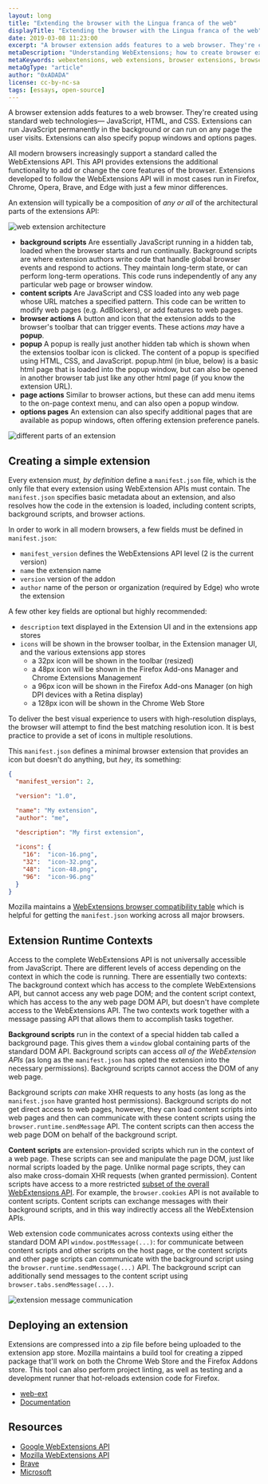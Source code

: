 ```yaml
---
layout: long
title: "Extending the browser with the Lingua franca of the web"
displayTitle: "Extending the browser with the Lingua franca of the web"
date: 2019-03-08 11:23:00
excerpt: "A browser extension adds features to a web browser. They're created using standard web technologies— JavaScript, HTML, and CSS"
metaDescription: "Understanding WebExtensions; how to create browser extensions  using standard web technologies— JavaScript, HTML, and CSS."
metaKeywords: webextensions, web extensions, browser extensions, browser plugins, javascript, web development, software development, progressive web apps
metaOgType: "article"
author: "0xADADA"
license: cc-by-nc-sa
tags: [essays, open-source]
---
```


A browser extension adds features to a web browser. They're created using standard
web technologies— JavaScript, HTML, and CSS. Extensions can run JavaScript 
permanently in the background or can run on any page the user visits. Extensions 
can also specify popup windows and options pages. 

All modern browsers increasingly support a standard called the WebExtensions 
API. This API provides extensions the additional functionality to add or change 
the core features of the browser. Extensions developed to follow the WebExtensions 
API will in most cases run in Firefox, Chrome, Opera, Brave, and Edge with just 
a few minor differences.

An extension will typically be a composition of _any or all_ of the architectural 
parts of the extensions API:

![web extension architecture](/static/images/2019-03-08-architecture.png)

* **background scripts** Are essentially JavaScript running in a hidden tab, 
loaded when the browser starts and run continually. Background scripts are where
extension authors write code that handle global browser events and respond to
actions. They maintain long-term state, or can perform long-term operations. 
This code runs independently of any any particular web page or browser window.
* **content scripts** Are JavaScript and CSS loaded into any web page whose URL 
matches a specified pattern. This code can be written to modify web pages (e.g. 
AdBlockers), or add features to web pages.
* **browser actions** A button and icon that the extension 
adds to the browser's toolbar that can trigger events. These actions _may_ have 
a **popup**.
* **popup** A popup is really just another hidden tab which is shown when 
the extensios toolbar icon is clicked. The content of a popup is specified using 
HTML, CSS, and JavaScript. popup.html (in blue, below) is a basic html page that 
is loaded into the popup window, but can also be opened in another browser tab 
just like any other html page (if you know the extension URL).
* **page actions** Similar to browser actions, but these can add menu items to 
the on-page context menu, and can also open a popup window.
* **options pages** An extension can also specify additional pages that are 
available as popup windows, often offering extension preference panels.

![different parts of an extension](/static/images/2019-03-08-components.png)


## Creating a simple extension

Every extension _must, by definition_ define a `manifest.json` file, which is 
the only file that every extension using WebExtension APIs must contain. The 
`manifest.json` specifies basic metadata about an extension, and also resolves 
how the code in the extension is loaded, including content scripts, background 
scripts, and browser actions.

In order to work in all modern browsers, a few fields must be defined in 
`manifest.json`:
* `manifest_version` defines the WebExtensions API level (2 is the current 
  version)
* `name` the extension name
* `version` version of the addon
* `author` name of the person or organization (required by Edge) who wrote the 
  extension

A few other key fields are optional but highly recommended:
* `description` text displayed in the Extension UI and in the extensions app 
  stores
* `icons` will be shown in the browser toolbar, in the Extension manager UI, and 
  the various extensions app stores
  * a 32px icon will be shown in the toolbar (resized)
  * a 48px icon will be shown in the Firefox Add-ons Manager and Chrome 
  Extensions Management
  * a 96px icon will be shown in the Firefox Add-ons Manager (on high DPI devices 
with a Retina display)
  * a 128px icon will be shown in the Chrome Web Store

To deliver the best visual experience to users with high-resolution displays, 
the browser will attempt to find the best matching resolution icon. It is best 
practice to provide a set of icons in multiple resolutions.

This `manifest.json` defines a minimal browser extension that provides an icon 
but doesn't do anything, but _hey_, its something:

```json
{
  "manifest_version": 2,

  "version": "1.0",

  "name": "My extension",
  "author": "me",

  "description": "My first extension",
 
  "icons": {
    "16":  "icon-16.png",
    "32":  "icon-32.png",
    "48":  "icon-48.png",
    "96":  "icon-96.png"
  }
}
```

Mozilla maintains a [WebExtensions browser compatibility table](https://developer.mozilla.org/en-US/docs/Mozilla/Add-ons/WebExtensions/Browser_compatibility_for_manifest.json)
which is helpful for getting the `manifest.json` working across all major 
browsers.


## Extension Runtime Contexts

Access to the complete WebExtensions API is not universally accessible from 
JavaScript. There are different levels of access depending on the context in which
the code is running. There are essentially two contexts: The background context
which has access to the complete WebExtensions API, but cannot access any web
page DOM; and the content script context, which has access to the any web page
DOM API, but doesn't have complete access to the WebExtensions API. The two 
contexts work together with a message passing API that allows them to accomplish
tasks together.

**Background scripts** run in the context of a special hidden tab called 
a background page. This gives them a `window` global containing parts of the
standard DOM API. Background scripts can access _all of the WebExtension 
APIs_ (as long as the `manifest.json` has opted the extension into the necessary 
permissions). Background scripts cannot access the DOM of any web page.

Background scripts _can_ make XHR requests to any hosts (as long as the 
`manifest.json` have granted host permissions). Background scripts do not get 
direct access to web pages, however, they can load content scripts into web 
pages and then can communicate with these content scripts using the 
`browser.runtime.sendMessage` API. The content scripts can then access the web 
page DOM on behalf of the background script.

**Content scripts** are extension-provided scripts which run in the context of a
web page. These scripts can see and manipulate the page DOM, just like normal 
scripts loaded by the page. Unlike normal page scripts, they can also make 
cross-domain XHR requests (when granted permission). Content scripts have access 
to a more restricted  [subset of the overall WebExtensions 
API](https://developer.mozilla.org/en-US/docs/Mozilla/Add-ons/WebExtensions/Content_scripts#WebExtension_APIs). 
For example, the `browser.cookies` API is not available to content scripts. 
Content scripts can exchange messages with their background scripts, and in this 
way indirectly access all the WebExtension APIs.

Web extension code communicates across contexts using either the standard DOM 
API `window.postMessage(...)`: for communicate between content scripts and other 
scripts on the host page, or the content scripts and other page scripts can 
communicate with the background script using the 
`browser.runtime.sendMessage(...)` API. The background script can additionally 
send messages to the content script using `browser.tabs.sendMessage(...)`.

![extension message communication](/static/images/2019-03-08-communication.png)


## Deploying an extension

Extensions are compressed into a zip file before being uploaded to the extension 
app store. Mozilla maintains a build tool for creating a zipped package that'll 
work on both the Chrome Web Store and the Firefox Addons store. This tool can 
also perform project linting, as well as testing and a development runner that 
hot-reloads extension code for Firefox.

* [web-ext](https://github.com/mozilla/web-ext/)
* [Documentation](https://developer.mozilla.org/en-US/docs/Mozilla/Add-ons/WebExtensions/Getting_started_with_web-ext)


## Resources

* [Google WebExtensions API](https://developer.chrome.com/extensions)
* [Mozilla WebExtensions API](https://developer.mozilla.org/en-US/Add-ons/WebExtensions)
* [Brave](https://github.com/brave/browser-laptop/wiki/Developer-Notes-on-Installing-or-Updating-Extensions)
* [Microsoft](https://developer.microsoft.com/en-us/microsoft-edge/platform/documentation/extensions/)

